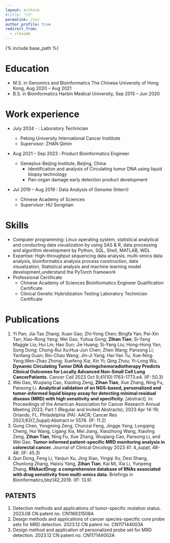 ```yaml
---
layout: archive
#title: "CV"
permalink: /cv/
author_profile: true
redirect_from:
  - /resume
---
```


{% include base_path %}

Education
======
* M.S. in Genomics and Bioinformatics The Chinese University of Hong Kong, Aug 2020 – Aug 2021
* B.S. in Bioinformatics Harbin Medical University, Sep 2015 – Jun 2020

Work experience
======
* July 2024 - : Laboratory Technician
  * Peking University International Cancer Insititute
  * Supervisor: ZHAN Qimin
    
* Aug 2021 – Sep 2023 : Product Bioinformatics Engineer
    * Geneplus-Beijing Institute, Beijing, China
      * Identification and analysis of Circulating tumor DNA using liquid biopsy technology
      * Pan-organ damage early detection product development
* Jul 2019 – Aug 2019 : Data Analysis of Genome (Intern)
  * Chinese Academy of Sciences 
  * Supervisor: HU Songnian
  
Skills
======
* Computer programming: Linux operating system, statistical analytical and conducting data visualization by using SAS & R, data processing and algorithm 
  development by Python, SQL, Shell, MATLAB, WDL
* Expertise: High-throughput sequencing data analysis, multi-omics data analysis, bioinformatics analysis process construction, data visualization, Statistical analysis and machine learning model development,understand the PyTorch framework
* Professional Certificate
  * Chinese Academy of Sciences Bioinformatics Engineer Qualification Certificate
  * Clinical Genetic Hybridization Testing Laboratory Technician Certificate

Publications
======
1. Yi Pan; Jia-Tao Zhang; Xuan Gao; Zhi-Yong Chen; Bingfa Yan; Pei-Xin Tan; Xiao-Rong Yang; Wei Gao; Yuhua Gong; **Zihan Tian**; Si-Yang Maggie Liu; Hui Lin; Hao Sun; Jie Huang; Si-Yang Liu; Hong-Hong Yan; Song Dong; Chong-Rui Xu;Hua-Jun Chen; Zhen Wang; Pansong Li; Yanfang Guan; Bin-Chao Wang; Jin-Ji Yang; Hai-Yan Tu; Xue-Ning Yang;Wen-Zhao Zhong; Xuefeng Xia; Xin Yi; Qing Zhou; Yi-Long Wu. **Dynamic Circulating Tumor DNA duringchemoradiotherapy Predicts Clinical Outcomes for Locally Advanced Non-Small Cell Lung CancerPatients.** Cancer Cell 2023 Oct 9;41(10):1763-1773.e4. (IF: 50.3)
2. Wei Gao, Wuqiang Cao, Xiaoling Zeng, **Zihan Tian**, Xue Zhang, Ning Fu, Pansong Li. **Analytical validation of an NGS-based, personalized and tumor-informed liquid biopsy assay for detecting minimal residual disease (MRD) with high sensitivity and specificity.** [abstract]. In: Proceedings of the American Association for Cancer Research Annual Meeting 2023; Part 1 (Regular and Invited Abstracts); 2023 Apr 14-19; Orlando, FL. Philadelphia (PA): AACR; Cancer Res 2023;83(7_Suppl):Abstract nr 5578. (IF: 11.2)
3. Gong Chen, Yongming Zeng, Chunzai Feng, Jingge Yang, Longqing Cheng, Hui Wang, Ligang Xia, Mei Jiang, Xiaozhong Wang, Xiaoling Zeng, **Zihan Tian**, Ning Fu, Xue Zhang, Wuqiang Cao, Pansong Li, and Wei Gao. **Tumor-informed patient-specific MRD monitoring analysis in colorectal cancer.** Journal of Clinical Oncology 2023 41: 4_suppl, 48-48. (IF: 45.3)
4. Qun Dong, Feng Li, Yanjun Xu, Jing Xiao, Yingqi Xu, Desi Shang, Chunlong Zhang, Haixiu Yang, **Zihan Tian**, Kai Mi, Xia Li, Yunpeng Zhang, **RNAactDrug: a comprehensive database of RNAs associated with drug sensitivity from multi-omics data.** Briefings in Bioinformatics,bbz142,2019. (IF: 13.9)


## PATENTS
1. Detection methods and applications of tumor-specific mutation status.                                    2023.08 CN patent no. CN116631508A
2. Design methods and applications of cancer species-specific core probe sets for MRD detection.            2023.12 CN patent no. CN117144003A
3. Design method and application of personalized probe set for MRD detection.                               2023.12 CN patent no. CN117144002A
  

